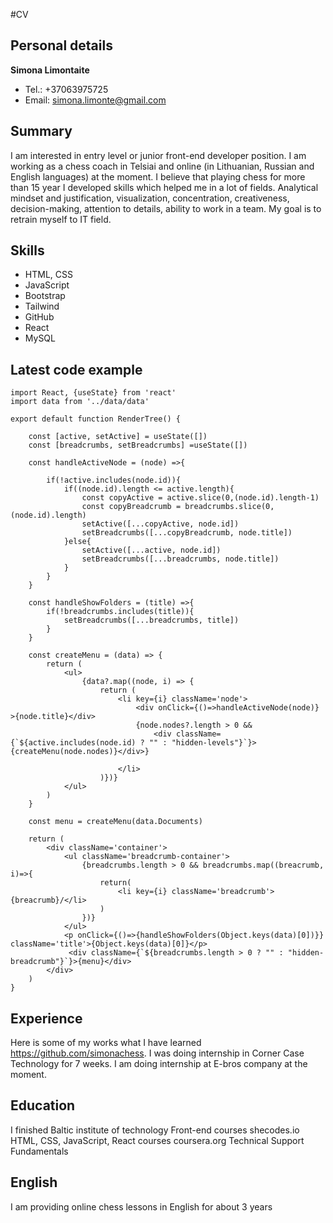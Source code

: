 #CV

## Personal details
**Simona Limontaite**
- Tel.: +37063975725
- Email: simona.limonte@gmail.com

## Summary
I am interested in entry level or junior front-end developer position.
I am working as a chess coach in Telsiai and online (in Lithuanian, Russian and English languages) at 
the moment. I believe that playing chess for more than 15 year I developed skills which helped me in a 
lot of fields. Analytical mindset and justification, visualization, concentration, creativeness,
decision-making, attention to details, ability to work in a team. My goal is to retrain myself to IT field.

## Skills
- HTML, CSS
- JavaScript
- Bootstrap
- Tailwind
- GitHub
- React
- MySQL

## Latest code example
```JSX
import React, {useState} from 'react'
import data from '../data/data'

export default function RenderTree() {

	const [active, setActive] = useState([])
	const [breadcrumbs, setBreadcrumbs] =useState([])
	
	const handleActiveNode = (node) =>{

		if(!active.includes(node.id)){
			if((node.id).length <= active.length){
				const copyActive = active.slice(0,(node.id).length-1)
				const copyBreadcrumb = breadcrumbs.slice(0,(node.id).length)
				setActive([...copyActive, node.id])
				setBreadcrumbs([...copyBreadcrumb, node.title])
			}else{
				setActive([...active, node.id])
				setBreadcrumbs([...breadcrumbs, node.title])
			}
		}
	}

	const handleShowFolders = (title) =>{
		if(!breadcrumbs.includes(title)){
			setBreadcrumbs([...breadcrumbs, title])
		}
	}

	const createMenu = (data) => {
		return (
			<ul>
				{data?.map((node, i) => {
					return (
						<li key={i} className='node'>
							<div onClick={()=>handleActiveNode(node)} >{node.title}</div>
							{node.nodes?.length > 0 && 
								<div className={`${active.includes(node.id) ? "" : "hidden-levels"}`}>{createMenu(node.nodes)}</div>}
								
						</li>
					)})}
			</ul>
		)
	}

	const menu = createMenu(data.Documents)

	return (
		<div className='container'>
			<ul className='breadcrumb-container'>
				{breadcrumbs.length > 0 && breadcrumbs.map((breacrumb, i)=>{
					return(
						<li key={i} className='breadcrumb'>{breacrumb}/</li>
					)
				})}
			</ul>
			<p onClick={()=>{handleShowFolders(Object.keys(data)[0])}} className='title'>{Object.keys(data)[0]}</p>
			 <div className={`${breadcrumbs.length > 0 ? "" : "hidden-breadcrumb"}`}>{menu}</div>
		</div>
	)
}
```
## Experience
Here is some of my works what I have learned https://github.com/simonachess.
I was doing internship in Corner Case Technology for 7 weeks.
I am doing internship at E-bros company at the moment.


## Education
I finished Baltic institute of technology Front-end courses
shecodes.io HTML, CSS, JavaScript, React courses
coursera.org Technical Support Fundamentals

## English
I am providing online chess lessons in English for about 3 years
